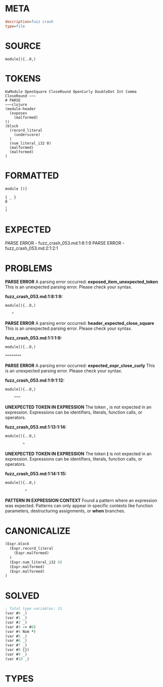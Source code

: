# META
~~~ini
description=fuzz crash
type=file
~~~
# SOURCE
~~~roc
module[){..0,)
~~~
# TOKENS
~~~text
KwModule OpenSquare CloseRound OpenCurly DoubleDot Int Comma CloseRound ~~~
# PARSE
~~~clojure
(module-header
  (exposes
    (malformed)
))
(block
  (record_literal
    (underscore)
  )
  (num_literal_i32 0)
  (malformed)
  (malformed)
)
~~~
# FORMATTED
~~~roc
module [)]

{ _ }
0
,
)
~~~
# EXPECTED
PARSE ERROR - fuzz_crash_053.md:1:8:1:9
PARSE ERROR - fuzz_crash_053.md:2:1:2:1
# PROBLEMS
**PARSE ERROR**
A parsing error occurred: **exposed_item_unexpected_token**
This is an unexpected parsing error. Please check your syntax.

**fuzz_crash_053.md:1:8:1:9:**
```roc
module[){..0,)
```
       ^


**PARSE ERROR**
A parsing error occurred: **header_expected_close_square**
This is an unexpected parsing error. Please check your syntax.

**fuzz_crash_053.md:1:1:1:9:**
```roc
module[){..0,)
```
^^^^^^^^


**PARSE ERROR**
A parsing error occurred: **expected_expr_close_curly**
This is an unexpected parsing error. Please check your syntax.

**fuzz_crash_053.md:1:9:1:12:**
```roc
module[){..0,)
```
        ^^^


**UNEXPECTED TOKEN IN EXPRESSION**
The token **,** is not expected in an expression.
Expressions can be identifiers, literals, function calls, or operators.

**fuzz_crash_053.md:1:13:1:14:**
```roc
module[){..0,)
```
            ^


**UNEXPECTED TOKEN IN EXPRESSION**
The token **)** is not expected in an expression.
Expressions can be identifiers, literals, function calls, or operators.

**fuzz_crash_053.md:1:14:1:15:**
```roc
module[){..0,)
```
             ^


**PATTERN IN EXPRESSION CONTEXT**
Found a pattern where an expression was expected.
Patterns can only appear in specific contexts like function parameters, destructuring assignments, or **when** branches.



# CANONICALIZE
~~~clojure
(Expr.block
  (Expr.record_literal
    (Expr.malformed)
  )
  (Expr.num_literal_i32 0)
  (Expr.malformed)
  (Expr.malformed)
)
~~~
# SOLVED
~~~clojure
; Total type variables: 11
(var #0 _)
(var #1 _)
(var #2 _)
(var #3 -> #8)
(var #4 Num *)
(var #5 _)
(var #6 _)
(var #7 _)
(var #8 {})
(var #9 _)
(var #10 _)
~~~
# TYPES
~~~roc
~~~
